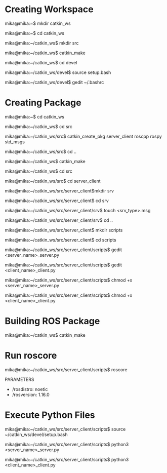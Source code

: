 Creating Workspace
===============================================================================

mika@mika:~$ mkdir catkin_ws

mika@mika:~$ cd catkin_ws

mika@mika:~/catkin_ws$ mkdir src

mika@mika:~/catkin_ws$ catkin_make

mika@mika:~/catkin_ws$ cd devel

mika@mika:~/catkin_ws/devel$ source setup.bash

mika@mika:~/catkin_ws/devel$ gedit ~/.bashrc

Creating Package
===============================================================================

mika@mika:~$ cd catkin_ws

mika@mika:~/catkin_ws$ cd src

mika@mika:~/catkin_ws/src$ catkin_create_pkg server_client roscpp rospy std_msgs

mika@mika:~/catkin_ws/src$ cd ..

mika@mika:~/catkin_ws$ catkin_make

mika@mika:~/catkin_ws$ cd src

mika@mika:~/catkin_ws/src$ cd server_client

mika@mika:~/catkin_ws/src/server_client$mkdir srv

mika@mika:~/catkin_ws/src/server_client$ cd srv

mika@mika:~/catkin_ws/src/server_client/srv$ touch <srv_type>.msg

mika@mika:~/catkin_ws/src/server_client/srv$ cd ..

mika@mika:~/catkin_ws/src/server_client$ mkdir scripts

mika@mika:~/catkin_ws/src/server_client$ cd scripts

mika@mika:~/catkin_ws/src/server_client/scripts$ gedit <server_name>_server.py

mika@mika:~/catkin_ws/src/server_client/scripts$ gedit <client_name>_client.py

mika@mika:~/catkin_ws/src/server_client/scripts$ chmod +x <server_name>_server.py

mika@mika:~/catkin_ws/src/server_client/scripts$ chmod +x <client_name>_client.py

Building ROS Package
===============================================================================

mika@mika:~/catkin_ws$ catkin_make

Run roscore
===============================================================================

mika@mika:~/catkin_ws/src/server_client/scripts$ roscore

PARAMETERS
 * /rosdistro: noetic
 * /rosversion: 1.16.0

Execute Python Files
===============================================================================

mika@mika:~/catkin_ws/src/server_client/scripts$ source ~/catkin_ws/devel/setup.bash

mika@mika:~/catkin_ws/src/server_client/scripts$ python3 <server_name>_server.py

mika@mika:~/catkin_ws/src/server_client/scripts$ python3 <client_name>_client.py
